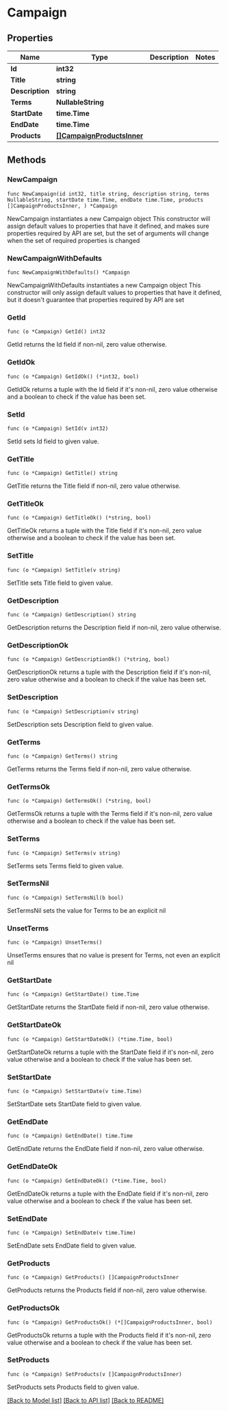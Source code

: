 # Campaign

## Properties

Name | Type | Description | Notes
------------ | ------------- | ------------- | -------------
**Id** | **int32** |  | 
**Title** | **string** |  | 
**Description** | **string** |  | 
**Terms** | **NullableString** |  | 
**StartDate** | **time.Time** |  | 
**EndDate** | **time.Time** |  | 
**Products** | [**[]CampaignProductsInner**](CampaignProductsInner.md) |  | 

## Methods

### NewCampaign

`func NewCampaign(id int32, title string, description string, terms NullableString, startDate time.Time, endDate time.Time, products []CampaignProductsInner, ) *Campaign`

NewCampaign instantiates a new Campaign object
This constructor will assign default values to properties that have it defined,
and makes sure properties required by API are set, but the set of arguments
will change when the set of required properties is changed

### NewCampaignWithDefaults

`func NewCampaignWithDefaults() *Campaign`

NewCampaignWithDefaults instantiates a new Campaign object
This constructor will only assign default values to properties that have it defined,
but it doesn't guarantee that properties required by API are set

### GetId

`func (o *Campaign) GetId() int32`

GetId returns the Id field if non-nil, zero value otherwise.

### GetIdOk

`func (o *Campaign) GetIdOk() (*int32, bool)`

GetIdOk returns a tuple with the Id field if it's non-nil, zero value otherwise
and a boolean to check if the value has been set.

### SetId

`func (o *Campaign) SetId(v int32)`

SetId sets Id field to given value.


### GetTitle

`func (o *Campaign) GetTitle() string`

GetTitle returns the Title field if non-nil, zero value otherwise.

### GetTitleOk

`func (o *Campaign) GetTitleOk() (*string, bool)`

GetTitleOk returns a tuple with the Title field if it's non-nil, zero value otherwise
and a boolean to check if the value has been set.

### SetTitle

`func (o *Campaign) SetTitle(v string)`

SetTitle sets Title field to given value.


### GetDescription

`func (o *Campaign) GetDescription() string`

GetDescription returns the Description field if non-nil, zero value otherwise.

### GetDescriptionOk

`func (o *Campaign) GetDescriptionOk() (*string, bool)`

GetDescriptionOk returns a tuple with the Description field if it's non-nil, zero value otherwise
and a boolean to check if the value has been set.

### SetDescription

`func (o *Campaign) SetDescription(v string)`

SetDescription sets Description field to given value.


### GetTerms

`func (o *Campaign) GetTerms() string`

GetTerms returns the Terms field if non-nil, zero value otherwise.

### GetTermsOk

`func (o *Campaign) GetTermsOk() (*string, bool)`

GetTermsOk returns a tuple with the Terms field if it's non-nil, zero value otherwise
and a boolean to check if the value has been set.

### SetTerms

`func (o *Campaign) SetTerms(v string)`

SetTerms sets Terms field to given value.


### SetTermsNil

`func (o *Campaign) SetTermsNil(b bool)`

 SetTermsNil sets the value for Terms to be an explicit nil

### UnsetTerms
`func (o *Campaign) UnsetTerms()`

UnsetTerms ensures that no value is present for Terms, not even an explicit nil
### GetStartDate

`func (o *Campaign) GetStartDate() time.Time`

GetStartDate returns the StartDate field if non-nil, zero value otherwise.

### GetStartDateOk

`func (o *Campaign) GetStartDateOk() (*time.Time, bool)`

GetStartDateOk returns a tuple with the StartDate field if it's non-nil, zero value otherwise
and a boolean to check if the value has been set.

### SetStartDate

`func (o *Campaign) SetStartDate(v time.Time)`

SetStartDate sets StartDate field to given value.


### GetEndDate

`func (o *Campaign) GetEndDate() time.Time`

GetEndDate returns the EndDate field if non-nil, zero value otherwise.

### GetEndDateOk

`func (o *Campaign) GetEndDateOk() (*time.Time, bool)`

GetEndDateOk returns a tuple with the EndDate field if it's non-nil, zero value otherwise
and a boolean to check if the value has been set.

### SetEndDate

`func (o *Campaign) SetEndDate(v time.Time)`

SetEndDate sets EndDate field to given value.


### GetProducts

`func (o *Campaign) GetProducts() []CampaignProductsInner`

GetProducts returns the Products field if non-nil, zero value otherwise.

### GetProductsOk

`func (o *Campaign) GetProductsOk() (*[]CampaignProductsInner, bool)`

GetProductsOk returns a tuple with the Products field if it's non-nil, zero value otherwise
and a boolean to check if the value has been set.

### SetProducts

`func (o *Campaign) SetProducts(v []CampaignProductsInner)`

SetProducts sets Products field to given value.



[[Back to Model list]](../README.md#documentation-for-models) [[Back to API list]](../README.md#documentation-for-api-endpoints) [[Back to README]](../README.md)


